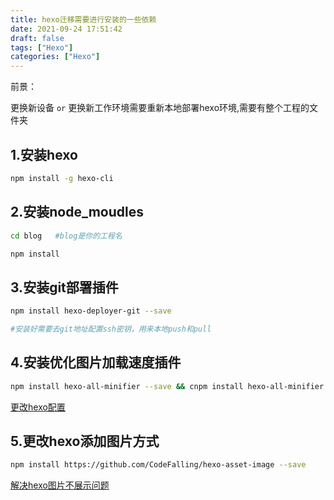 ```yaml
---
title: hexo迁移需要进行安装的一些依赖
date: 2021-09-24 17:51:42
draft: false
tags: ["Hexo"]
categories: ["Hexo"]
---
```


前景：

更换新设备 ``or`` 更换新工作环境需要重新本地部署hexo环境,需要有整个工程的文件夹


## 1.安装hexo
```bash
npm install -g hexo-cli
```

## 2.安装node_moudles
```bash
cd blog   #blog是你的工程名

npm install
```

## 3.安装git部署插件
```bash
npm install hexo-deployer-git --save

#安装好需要去git地址配置ssh密钥，用来本地push和pull
```

## 4.安装优化图片加载速度插件
```bash
npm install hexo-all-minifier --save && cnpm install hexo-all-minifier --save
```
[更改hexo配置](https://cywhat.pp.ua/hexo%E4%BC%98%E5%8C%96%E5%8A%A0%E8%BD%BD%E9%80%9F%E5%BA%A6/)

## 5.更改hexo添加图片方式
```bash
npm install https://github.com/CodeFalling/hexo-asset-image --save
```

[解决hexo图片不展示问题](https://cywhat.pp.ua/%E8%A7%A3%E5%86%B3hexo%E5%9B%BE%E7%89%87%E4%B8%8D%E5%B1%95%E7%A4%BA%E9%97%AE%E9%A2%98/)

